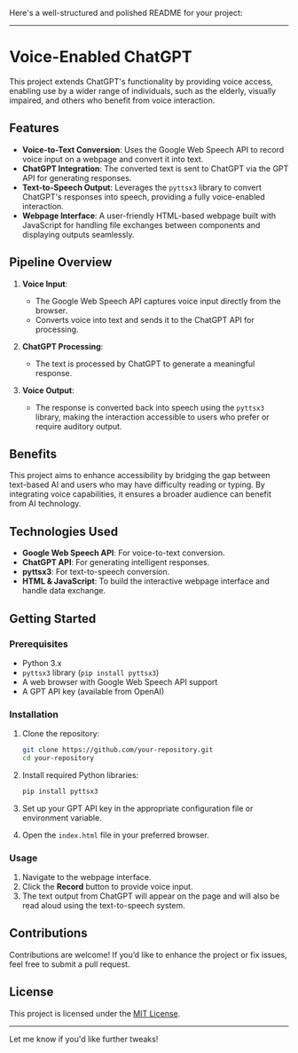 Here's a well-structured and polished README for your project:  

---

# Voice-Enabled ChatGPT  

This project extends ChatGPT's functionality by providing voice access, enabling use by a wider range of individuals, such as the elderly, visually impaired, and others who benefit from voice interaction.  

## Features  

- **Voice-to-Text Conversion**: Uses the Google Web Speech API to record voice input on a webpage and convert it into text.  
- **ChatGPT Integration**: The converted text is sent to ChatGPT via the GPT API for generating responses.  
- **Text-to-Speech Output**: Leverages the `pyttsx3` library to convert ChatGPT's responses into speech, providing a fully voice-enabled interaction.  
- **Webpage Interface**: A user-friendly HTML-based webpage built with JavaScript for handling file exchanges between components and displaying outputs seamlessly.  

## Pipeline Overview  

1. **Voice Input**:  
   - The Google Web Speech API captures voice input directly from the browser.  
   - Converts voice into text and sends it to the ChatGPT API for processing.  

2. **ChatGPT Processing**:  
   - The text is processed by ChatGPT to generate a meaningful response.  

3. **Voice Output**:  
   - The response is converted back into speech using the `pyttsx3` library, making the interaction accessible to users who prefer or require auditory output.  

## Benefits  

This project aims to enhance accessibility by bridging the gap between text-based AI and users who may have difficulty reading or typing. By integrating voice capabilities, it ensures a broader audience can benefit from AI technology.  

## Technologies Used  

- **Google Web Speech API**: For voice-to-text conversion.  
- **ChatGPT API**: For generating intelligent responses.  
- **pyttsx3**: For text-to-speech conversion.  
- **HTML & JavaScript**: To build the interactive webpage interface and handle data exchange.  

## Getting Started  

### Prerequisites  

- Python 3.x  
- `pyttsx3` library (`pip install pyttsx3`)  
- A web browser with Google Web Speech API support  
- A GPT API key (available from OpenAI)  

### Installation  

1. Clone the repository:  
   ```bash  
   git clone https://github.com/your-repository.git  
   cd your-repository  
   ```  

2. Install required Python libraries:  
   ```bash  
   pip install pyttsx3  
   ```  

3. Set up your GPT API key in the appropriate configuration file or environment variable.  

4. Open the `index.html` file in your preferred browser.  

### Usage  

1. Navigate to the webpage interface.  
2. Click the **Record** button to provide voice input.  
3. The text output from ChatGPT will appear on the page and will also be read aloud using the text-to-speech system.  

## Contributions  

Contributions are welcome! If you’d like to enhance the project or fix issues, feel free to submit a pull request.  

## License  

This project is licensed under the [MIT License](LICENSE).  

---  

Let me know if you'd like further tweaks!
